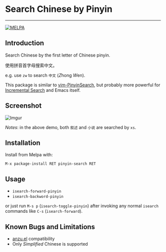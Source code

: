 # Search Chinese by Pinyin
---
[![MELPA](http://melpa.org/packages/pinyin-search-badge.svg)](http://melpa.org/#/pinyin-search)

## Introduction

Search Chinese by the first letter of Chinese pinyin.

使用拼音首字母搜索中文。

e.g. use `zw` to search `中文` (*Z*hong *W*en).

This package is similar to
[vim-PinyinSearch](https://github.com/ppwwyyxx/vim-PinyinSearch), but
probably more powerful for
[Incremental Search](http://www.gnu.org/software/emacs/manual/html_node/emacs/Incremental-Search.html)
and Emacs itself.

## Screenshot

![Imgur](http://i.imgur.com/nYdtila.gif)

*Notes*: in the above demo, both `叙述` and `小说` are searched by `xs`.

## Installation

Install from Melpa with:

    M-x package-install RET pinyin-search RET

## Usage

- `isearch-forward-pinyin`
- `isearch-backword-pinyin`

or just run `M-s p` (`isearch-toggle-pinyin`) after invoking any normal
`isearch` commands like `C-s` (`isearch-forward`).

## Known Bugs and Limitations

- [anzu.el](https://github.com/syohex/emacs-anzu) compatibility
- Only *Simplified* Chinese is supported
